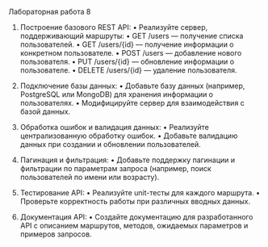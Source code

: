 Лабораторная работа 8

1.	Построение базового REST API:
    •	Реализуйте сервер, поддерживающий маршруты:
    •	GET /users — получение списка пользователей.
    •	GET /users/{id} — получение информации о конкретном пользователе.
    •	POST /users — добавление нового пользователя.
    •	PUT /users/{id} — обновление информации о пользователе.
    •	DELETE /users/{id} — удаление пользователя.

2.	Подключение базы данных:
    •	Добавьте базу данных (например, PostgreSQL или MongoDB) для хранения информации о пользователях.
    •	Модифицируйте сервер для взаимодействия с базой данных.

3.	Обработка ошибок и валидация данных:
    •	Реализуйте централизованную обработку ошибок.
    •	Добавьте валидацию данных при создании и обновлении пользователей.

4.	Пагинация и фильтрация:
    •	Добавьте поддержку пагинации и фильтрации по параметрам запроса (например, поиск пользователей по имени или возрасту).

5.	Тестирование API:
    •	Реализуйте unit-тесты для каждого маршрута.
    •	Проверьте корректность работы при различных вводных данных.

6.	Документация API:
    •	Создайте документацию для разработанного API с описанием маршрутов, методов, ожидаемых параметров и примеров запросов.


